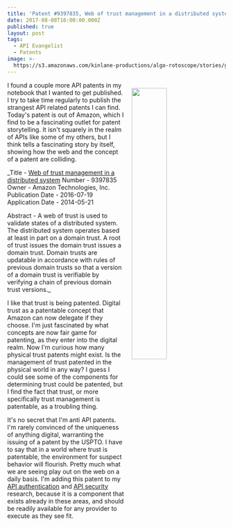 ```yaml
---
title: 'Patent #9397835, Web of trust management in a distributed system'
date: 2017-08-08T16:00:00.000Z
published: true
layout: post
tags:
  - API Evangelist
  - Patents
image: >-
  https://s3.amazonaws.com/kinlane-productions/algo-rotoscope/stories/gypsy-eyes_blue_circuit.jpg
---
```

<p><img src="https://s3.amazonaws.com/kinlane-productions/algo-rotoscope/stories/gypsy-eyes_blue_circuit.jpg" align="right" width="40%" style="padding: 15px;" /></p>I found a couple more API patents in my notebook that I wanted to get published. I try to take time regularly to publish the strangest API related patents I can find. Today's patent is out of Amazon, which I find to be a fascinating outlet for patent storytelling. It isn't squarely in the realm of APIs like some of my others, but I think tells a fascinating story by itself, showing how the web and the concept of a patent are colliding.

_Title - [Web of trust management in a distributed system](http://patft.uspto.gov/netacgi/nph-Parser?Sect2=PTO1&Sect2=HITOFF&p=1&u=/netahtml/PTO/search-bool.html&r=1&f=G&l=50&d=PALL&RefSrch=yes&Query=PN/9397835)
Number - 9397835
Owner - Amazon Technologies, Inc.
Publication Date - 2016-07-19
Application Date - 2014-05-21

Abstract - A web of trust is used to validate states of a distributed system. The distributed system operates based at least in part on a domain trust. A root of trust issues the domain trust issues a domain trust. Domain trusts are updatable in accordance with rules of previous domain trusts so that a version of a domain trust is verifiable by verifying a chain of previous domain trust versions._

I like that trust is being patented. Digital trust as a patentable concept that Amazon can now delegate if they choose. I'm just fascinated by what concepts are now fair game for patenting, as they enter into the digital realm. Now I'm curious how many physical trust patents might exist. Is the management of trust patented in the physical world in any way? I guess I could see some of the components for determining trust could be patented, but I find the fact that trust, or more specifically trust management is patentable, as a troubling thing.

It's no secret that I'm anti API patents. I'm rarely convinced of the uniqueness of anything digital, warranting the issuing of a patent by the USPTO. I have to say that in a world where trust is patentable, the environment for suspect behavior will flourish. Pretty much what we are seeing play out on the web on a daily basis. I'm adding this patent to my [API authentication](http://authentication.apievangelist.com/) and [API security](http://security.apievangelist.com/) research, because it is a component that exists already in these areas, and should be readily available for any provider to execute as they see fit.
